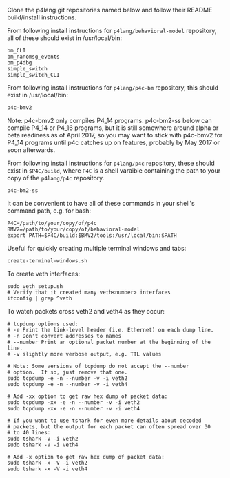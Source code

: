 Clone the p4lang git repositories named below and follow their README
build/install instructions.

From following install instructions for `p4lang/behavioral-model`
repository, all of these should exist in /usr/local/bin:

    bm_CLI
    bm_nanomsg_events
    bm_p4dbg
    simple_switch
    simple_switch_CLI

From following install instructions for `p4lang/p4c-bm` repository,
this should exist in /usr/local/bin:

    p4c-bmv2

Note: p4c-bmv2 only compiles P4_14 programs.  p4c-bm2-ss below can
compile P4_14 or P4_16 programs, but it is still somewhere around
alpha or beta readiness as of April 2017, so you may want to stick
with p4c-bmv2 for P4_14 programs until p4c catches up on features,
probably by May 2017 or soon afterwards.

From following install instructions for `p4lang/p4c` repository, these
should exist in `$P4C/build`, where `P4C` is a shell varaible
containing the path to your copy of the `p4lang/p4c` repository.

    p4c-bm2-ss

It can be convenient to have all of these commands in your shell's
command path, e.g. for bash:

    P4C=/path/to/your/copy/of/p4c
    BMV2=/path/to/your/copy/of/behavioral-model
    export PATH=$P4C/build:$BMV2/tools:/usr/local/bin:$PATH

Useful for quickly creating multiple terminal windows and tabs:

    create-terminal-windows.sh

To create veth interfaces:

    sudo veth_setup.sh
    # Verify that it created many veth<number> interfaces
    ifconfig | grep ^veth

To watch packets cross veth2 and veth4 as they occur:

    # tcpdump options used:
    # -e Print the link-level header (i.e. Ethernet) on each dump line.
    # -n Don't convert addresses to names
    # --number Print an optional packet number at the beginning of the line.
    # -v slightly more verbose output, e.g. TTL values

    # Note: Some versions of tcpdump do not accept the --number
    # option.  If so, just remove that one.
    sudo tcpdump -e -n --number -v -i veth2
    sudo tcpdump -e -n --number -v -i veth4

    # Add -xx option to get raw hex dump of packet data:
    sudo tcpdump -xx -e -n --number -v -i veth2
    sudo tcpdump -xx -e -n --number -v -i veth4

    # If you want to use tshark for even more details about decoded
    # packets, but the output for each packet can often spread over 30
    # to 40 lines:
    sudo tshark -V -i veth2
    sudo tshark -V -i veth4

    # Add -x option to get raw hex dump of packet data:
    sudo tshark -x -V -i veth2
    sudo tshark -x -V -i veth4
